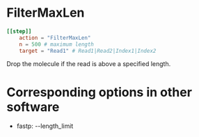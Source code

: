 
# FilterMaxLen



```toml
[[step]]
    action = "FilterMaxLen"
    n = 500 # maximum length
    target = "Read1" # Read1|Read2|Index1|Index2
```


Drop the molecule if the read is above a specified length.


# Corresponding options in other software #

- fastp: --length_limit
